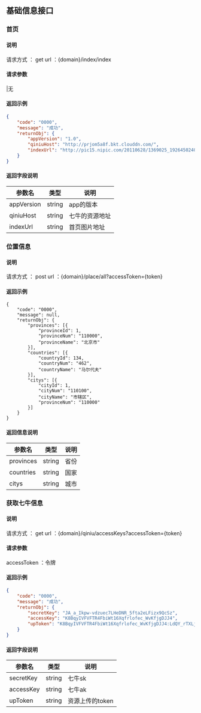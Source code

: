 ## 基础信息接口

### 首页
#### 说明
请求方式 ： get
url ：{domain}/index/index

#### 请求参数
|无

#### 返回示例

```json
{
    "code": "0000",
    "message": "成功",
    "returnObj": {
        "appVersion": "1.0",
        "qiniuHost": "http://prjom5a8f.bkt.clouddn.com/",
        "indexUrl": "http://pic15.nipic.com/20110628/1369025_192645024000_2.jpg"
    }
}
```
#### 返回字段说明

|参数名|类型|说明|
|-----|----|-----|
|appVersion|string|app的版本
|qiniuHost|string|七牛的资源地址
|indexUrl|string|首页图片地址

### 位置信息
#### 说明
请求方式 ： post
url ：{domain}/place/all?accessToken={token}

#### 返回示例
``` 
{
	"code": "0000",
	"message": null,
	"returnObj": {
		"provinces": [{
			"provinceId": 1,
			"provinceNum": "110000",
			"provinceName": "北京市"
		}],
		"countries": [{
			"countryId": 134,
			"countryNum": "462",
			"countryName": "马尔代夫"
		}],
		"citys": [{
			"cityId": 1,
			"cityNum": "110100",
			"cityName": "市辖区",
			"provinceNum": "110000"
		}]
	}
}
```
#### 返回信息说明
|参数名|类型|说明|
|-----|----|-----|
|provinces|string|省份
|countries|string|国家
|citys|string|城市

### 获取七牛信息
#### 说明
请求方式 ： get
url ：{domain}/qiniu/accessKeys?accessToken={token}

#### 请求参数
accessToken ：令牌

#### 返回示例

```json
{
    "code": "0000",
    "message": "成功",
    "returnObj": {
        "secretKey": "JA_a_Ikpw-vdzuec7LHeDNR_5fta2eLFizx9QcSz",
        "accessKey": "K8BqyIVFVFTR4FbiWt16Xqfrlofec_WvKfjgDJJ4",
        "upToken": "K8BqyIVFVFTR4FbiWt16Xqfrlofec_WvKfjgDJJ4:LdQY_rTXLjMH7QMQda87ZVaBb_0=:eyJzY29wZSI6InZlZGlvIiwiZGVhZGxpbmUiOjE1NTgwNjc2NzJ9"
    }
}
```
#### 返回字段说明

|参数名|类型|说明|
|-----|----|-----|
|secretKey|string|七牛sk
|accessKey|string|七牛ak
|upToken|string|资源上传的token

